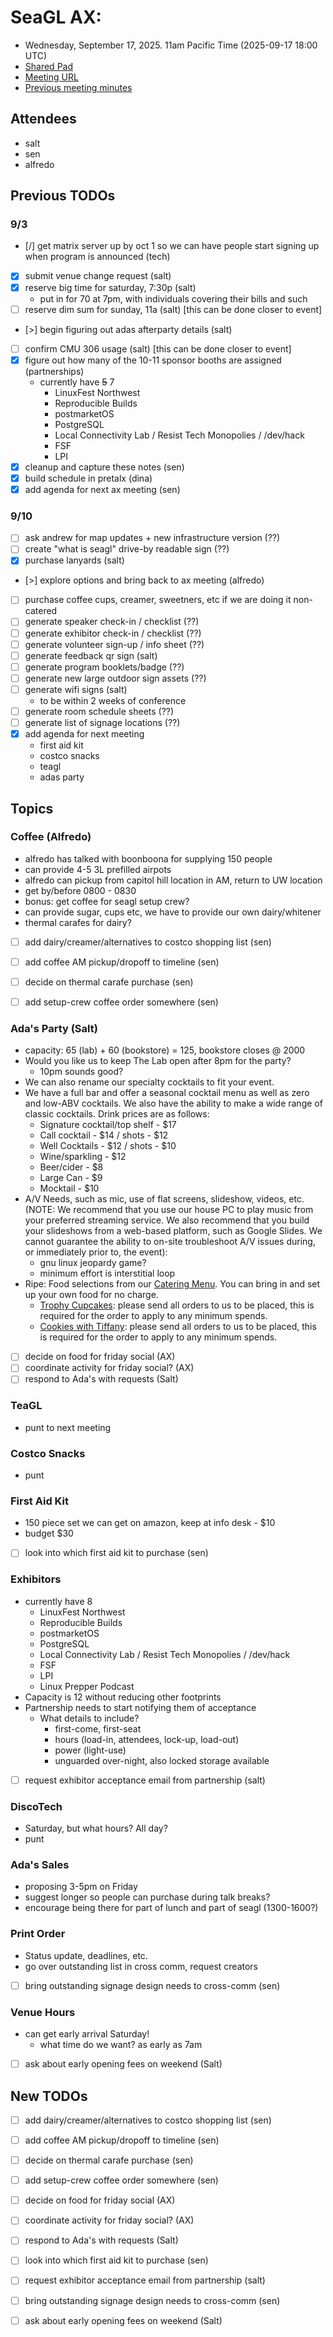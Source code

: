 # SeaGL AX: 
- Wednesday, September 17, 2025. 11am Pacific Time (2025-09-17 18:00 UTC)
- [Shared Pad](https://pad.seattlematrix.org/p/seagl_ax)
- [Meeting URL]()
- [Previous meeting minutes](https://github.com/SeaGL/organization/tree/main/meetings/2025)


## Attendees
- salt 
- sen
- alfredo


## Previous TODOs

### 9/3
- [/] get matrix server up by oct 1 so we can have people start signing up when program is announced (tech)
- [x] submit venue change request (salt)
- [x] reserve big time for saturday, 7:30p (salt)
  - put in for 70 at 7pm, with individuals covering their bills and such
- [ ] reserve dim sum for sunday, 11a (salt) [this can be done closer to event]
- [>] begin figuring out adas afterparty details (salt)
- [ ] confirm CMU 306 usage (salt) [this can be done closer to event]
- [x] figure out how many of the 10-11 sponsor booths are assigned (partnerships)
  - currently have ~~5~~ 7
    - LinuxFest Northwest
    - Reproducible Builds
    - postmarketOS
    - PostgreSQL
    - Local Connectivity Lab / Resist Tech Monopolies / /dev/hack
    - FSF
    - LPI
- [x] cleanup and capture these notes (sen)
- [x] build schedule in pretalx (dina)
- [x] add agenda for next ax meeting (sen)

### 9/10
- [ ] ask andrew for map updates + new infrastructure version (??)
- [ ] create "what is seagl" drive-by readable sign (??)
- [x] purchase lanyards (salt)
- [>] explore options and bring back to ax meeting (alfredo)
- [ ] purchase coffee cups, creamer, sweetners, etc if we are doing it non-catered
- [ ] generate speaker check-in / checklist (??)
- [ ] generate exhibitor check-in / checklist (??)
- [ ] generate volunteer sign-up / info sheet (??)
- [ ] generate feedback qr sign (salt)
- [ ] generate program booklets/badge (??)
- [ ] generate new large outdoor sign assets (??)
- [ ] generate wifi signs (salt)
  - to be within 2 weeks of conference
- [ ] generate room schedule sheets (??)
- [ ] generate list of signage locations (??)
- [x] add agenda for next meeting
  - first aid kit
  - costco snacks
  - teagl
  - adas party


## Topics

### Coffee (Alfredo)
- alfredo has talked with boonboona for supplying 150 people
- can provide 4-5 3L prefilled airpots 
- alfredo can pickup from capitol hill location in AM, return to UW location
- get by/before 0800 - 0830
- bonus: get coffee for seagl setup crew? 
- can provide sugar, cups etc, we have to provide our own dairy/whitener
- thermal carafes for dairy?
- [ ] add dairy/creamer/alternatives to costco shopping list (sen)
- [ ] add coffee AM pickup/dropoff to timeline (sen)
- [ ] decide on thermal carafe purchase (sen)
- [ ] add setup-crew coffee order somewhere (sen)


### Ada's Party (Salt)
- capacity: 65 (lab) + 60 (bookstore) = 125, bookstore closes @ 2000
- Would you like us to keep The Lab open after 8pm for the party?
  - 10pm sounds good?
- We can also rename our specialty cocktails to fit your event.
- We have a full bar and offer a seasonal cocktail menu as well as zero and low-ABV cocktails. We also have the ability to make a wide range of classic cocktails. Drink prices are as follows:
  - Signature cocktail/top shelf - $17
  - Call cocktail - $14 / shots - $12
  - Well Cocktails - $12 / shots - $10
  - Wine/sparkling - $12
  - Beer/cider - $8
  - Large Can - $9
  - Mocktail -  $10
- A/V Needs, such as mic, use of flat screens, slideshow, videos, etc. (NOTE: We recommend that you use our house PC to play music from your preferred streaming service. We also recommend that you build your slideshows from a web-based platform, such as Google Slides. We cannot guarantee the ability to on-site troubleshoot A/V issues during, or immediately prior to, the event):
  - gnu linux jeopardy game?
  - minimum effort is interstitial loop
- Ripe: Food selections from our [Catering Menu](https://thelab.adasbooks.com/the-lab-at-adas-catering-menu/). You can bring in and set up your own food for no charge.
  - [Trophy Cupcakes](https://www.trophycupcakes.com/): please send all orders to us to be placed, this is required for the order to apply to any minimum spends.
  - [Cookies with Tiffany](https://www.cookieswithtiffany.com/): please send all orders to us to be placed, this is required for the order to apply to any minimum spends.
- [ ] decide on food for friday social (AX)
- [ ] coordinate activity for friday social? (AX)
- [ ] respond to Ada's with requests (Salt)

### TeaGL
- punt to next meeting

### Costco Snacks
- punt

### First Aid Kit
- 150 piece set we can get on amazon, keep at info desk - $10
- budget $30
- [ ] look into which first aid kit to purchase (sen)

### Exhibitors
- currently have 8
  - LinuxFest Northwest
  - Reproducible Builds
  - postmarketOS
  - PostgreSQL
  - Local Connectivity Lab / Resist Tech Monopolies / /dev/hack
  - FSF
  - LPI
  - Linux Prepper Podcast
- Capacity is 12 without reducing other footprints
- Partnership needs to start notifying them of acceptance
  - What details to include?
    - first-come, first-seat
    - hours (load-in, attendees, lock-up, load-out)
    - power (light-use)
    - unguarded over-night, also locked storage available
- [ ] request exhibitor acceptance email from partnership (salt)

### DiscoTech
- Saturday, but what hours? All day?
- punt

### Ada's Sales
- proposing 3-5pm on Friday
- suggest longer so people can purchase during talk breaks?
- encourage being there for part of lunch and part of seagl (1300-1600?)

### Print Order
- Status update, deadlines, etc.
- go over outstanding list in cross comm, request creators
- [ ] bring outstanding signage design needs to cross-comm (sen)

### Venue Hours
- can get early arrival Saturday!
  - what time do we want? as early as 7am
- [ ] ask about early opening fees on weekend (Salt)


## New TODOs
- [ ] add dairy/creamer/alternatives to costco shopping list (sen)
- [ ] add coffee AM pickup/dropoff to timeline (sen)
- [ ] decide on thermal carafe purchase (sen)
- [ ] add setup-crew coffee order somewhere (sen)
- [ ] decide on food for friday social (AX)
- [ ] coordinate activity for friday social? (AX)
- [ ] respond to Ada's with requests (Salt)
- [ ] look into which first aid kit to purchase (sen)
- [ ] request exhibitor acceptance email from partnership (salt)
- [ ] bring outstanding signage design needs to cross-comm (sen)
- [ ] ask about early opening fees on weekend (Salt)

